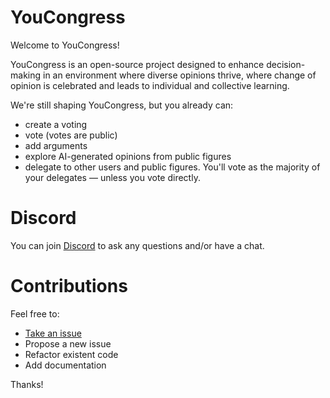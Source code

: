 # YouCongress

Welcome to YouCongress!

YouCongress is an open-source project designed to enhance decision-making in an environment where diverse opinions thrive, where change of opinion is celebrated and leads to individual and collective learning.

We're still shaping YouCongress, but you already can:
- create a voting
- vote (votes are public)
- add arguments
- explore AI-generated opinions from public figures
- delegate to other users and public figures. You'll vote as the majority of your delegates — unless you vote directly.

# Discord

You can join [Discord](https://discord.gg/d58rKSaB2n) to ask any questions and/or have a chat.

# Contributions

Feel free to:
- [Take an issue](https://github.com/youcongress/youcongress/issues)
- Propose a new issue
- Refactor existent code
- Add documentation

Thanks!
